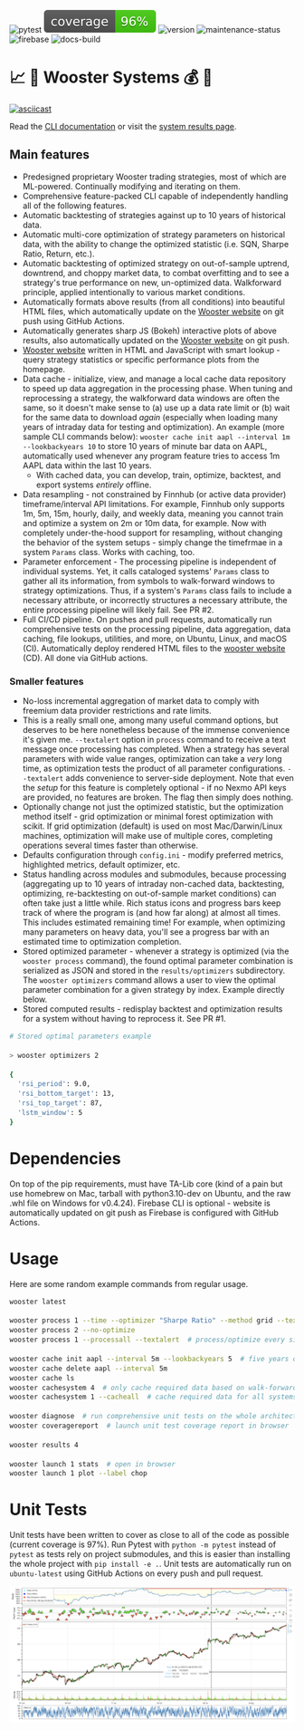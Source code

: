 ![pytest](https://github.com/preritdas/wooster-trading-systems/actions/workflows/pytest.yml/badge.svg)
![coverage-badge](tests/badge.svg)
![version](https://img.shields.io/badge/python-3.10-blue)
![maintenance-status](https://img.shields.io/badge/maintenance-passively--developed-green.svg)
![firebase](https://github.com/preritdas/wooster-trading-systems/actions/workflows/firebase-hosting-merge.yml/badge.svg)
![docs-build](https://github.com/preritdas/wooster-trading-systems/actions/workflows/docs.yml/badge.svg)


# :chart_with_upwards_trend: :robot: Wooster Systems :moneybag: :money_with_wings:

[![asciicast](https://asciinema.org/a/WZoORNecs2HiOfXnY7nquwtMo.svg)](https://asciinema.org/a/WZoORNecs2HiOfXnY7nquwtMo)

Read the [CLI documentation](https://woosterdocs.preritdas.com) or visit the [system results page](https://wooster.preritdas.com).

<!--features!-->
## Main features

- Predesigned proprietary Wooster trading strategies, most of which are ML-powered. Continually modifying and iterating on them.
- Comprehensive feature-packed CLI capable of independently handling all of the following features.
- Automatic backtesting of strategies against up to 10 years of historical data.
- Automatic multi-core optimization of strategy parameters on historical data, with the ability to change the optimized statistic (i.e. SQN, Sharpe Ratio, Return, etc.).
- Automatic backtesting of optimized strategy on out-of-sample uptrend, downtrend, and choppy market data, to combat overfitting and to see a strategy's true performance on new, un-optimized data. Walkforward principle, applied intentionally to various market conditions.
- Automatically formats above results (from all conditions) into beautiful HTML files, which automatically update on the [Wooster website](https://wooster.preritdas.com) on git push using GitHub Actions.
- Automatically generates sharp JS (Bokeh) interactive plots of above results, also automatically updated on the [Wooster website](https://wooster.preritdas.com) on git push.
- [Wooster website](https://wooster.preritdas.com) written in HTML and JavaScript with smart lookup - query strategy statistics or specific performance plots from the homepage.
- Data cache - initialize, view, and manage a local cache data repository to speed up data aggregation in the processing phase. When tuning and reprocessing a strategy, the walkforward data windows are often the same, so it doesn't make sense to (a) use up a data rate limit or (b) wait for the same data to download _again_ (especially when loading many years of intraday data for testing and optimization). An example (more sample CLI commands below): `wooster cache init aapl --interval 1m --lookbackyears 10` to store 10 years of minute bar data on AAPL, automatically used whenever any program feature tries to access 1m AAPL data within the last 10 years. 
  - With cached data, you can develop, train, optimize, backtest, and export systems _entirely_ offline.
- Data resampling - not constrained by Finnhub (or active data provider) timeframe/interval API limitations. For example, Finnhub only supports 1m, 5m, 15m, hourly, daily, and weekly data, meaning you cannot train and optimize a system on 2m or 10m data, for example. Now with completely under-the-hood support for resampling, without changing the behavior of the system setups - simply change the timefrmae in a system `Params` class. Works with caching, too.
- Parameter enforcement - The processing pipeline is independent of individual systems. Yet, it calls cataloged systems' `Params` class to gather all its information, from symbols to walk-forward windows to strategy optimizations. Thus, if a system's `Params` class fails to include a necessary attribute, or incorrectly structures a necessary attribute, the entire processing pipeline will likely fail. See PR #2.
- Full CI/CD pipeline. On pushes and pull requests, automatically run comprehensive tests on the processing pipeline, data aggregation, data caching, file lookups, utilities, and more, on Ubuntu, Linux, and macOS (CI). Automatically deploy rendered HTML files to the [wooster website](https://wooster.preritdas.com) (CD). All done via GitHub actions.

### Smaller features

- No-loss incremental aggregation of market data to comply with freemium data provider restrictions and rate limits.
- This is a really small one, among many useful command options, but deserves to be here nonetheless because of the immense convenience it's given me. `--textalert` option in `process` command to receive a text message once processing has completed. When a strategy has several parameters with wide value ranges, optimization can take a _very_ long time, as optimization tests the product of all parameter configurations. `--textalert` adds convenience to server-side deployment. Note that even the _setup_ for this feature is completely optional - if no Nexmo API keys are provided, no features are broken. The flag then simply does nothing.
- Optionally change not just the optimized statistic, but the optimization method itself - grid optimization or minimal forest optimization with scikit. If grid optimization (default) is used on most Mac/Darwin/Linux machines, optimization will make use of multiple cores, completing operations several times faster than otherwise.
- Defaults configuration through `config.ini` - modify preferred metrics, highlighted metrics, default optimizer, etc.
- Status handling across modules and submodules, because processing (aggregating up to 10 years of intraday non-cached data, backtesting, optimizing, re-backtesting on out-of-sample market conditions) can often take just a little while. Rich status icons and progress bars keep track of where the program is (and how far along) at almost all times. This includes estimated remaining time! For example, when optimizing many parameters on heavy data, you'll see a progress bar with an estimated time to optimization completion.
- Stored optimized parameter - whenever a strategy is optimized (via the `wooster process` command), the found optimal parameter combination is serialized as JSON and stored in the `results/optimizers` subdirectory. The `wooster optimizers` command allows a user to view the optimal parameter combination for a given strategy by index. Example directly below.
- Stored computed results - redisplay backtest and optimization results for a system without having to reprocess it. See PR #1.

```bash
# Stored optimal parameters example

> wooster optimizers 2

{
  'rsi_period': 9.0,
  'rsi_bottom_target': 13,
  'rsi_top_target': 87,
  'lstm_window': 5
}
```


# Dependencies

On top of the pip requirements, must have TA-Lib core (kind of a pain but use homebrew on Mac, tarball with python3.10-dev on Ubuntu, and the raw .whl file on Windows for v0.4.24). Firebase CLI is optional - website is automatically updated on git push as Firebase is configured with GitHub Actions. 


# Usage

Here are some random example commands from regular usage.

```bash
wooster latest 

wooster process 1 --time --optimizer "Sharpe Ratio" --method grid --textalert --launch
wooster process 2 --no-optimize
wooster process 1 --processall --textalert  # process/optimize every single system and alert when done

wooster cache init aapl --interval 5m --lookbackyears 5  # five years of 5m data cached
wooster cache delete aapl --interval 5m
wooster cache ls
wooster cachesystem 4  # only cache required data based on walk-forward intervals
wooster cachesystem 1 --cacheall  # cache required data for all systems

wooster diagnose  # run comprehensive unit tests on the whole architecture
wooster coveragereport  # launch unit test coverage report in browser

wooster results 4

wooster launch 1 stats  # open in browser
wooster launch 1 plot --label chop
```


# Unit Tests

Unit tests have been written to cover as close to all of the code as possible (current coverage is 97%). Run Pytest with `python -m pytest` instead of `pytest` as tests rely on project submodules, and this is easier than installing the whole project with `pip install -e .`. Unit tests are automatically run on `ubuntu-latest` using GitHub Actions on every push and pull request.


[![plot-preview](readme-content/plot_preview.PNG)](https://wooster.preritdas.com/plots/wooster%20one%20train.html)
